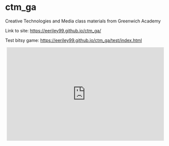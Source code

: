 # ctm_ga
Creative Technologies and Media class materials from Greenwich Academy

Link to site: https://eeriley99.github.io/ctm_ga/

Test bitsy game: https://eeriley99.github.io/ctm_ga/test/index.html

<html lang="en">
<head>
    <title>Opening Links in an iFrame</title>
	<style>
		iframe {
			border-width: 0px;
			width: 100%;
			height: 300px;
			margin-left: 5px;
		}
	</style>
</head>
<body>
    <iframe src="https://eeriley99.github.io/ctm_ga/test/index.html" name="myFrame"></iframe>

</body>
</html>       
